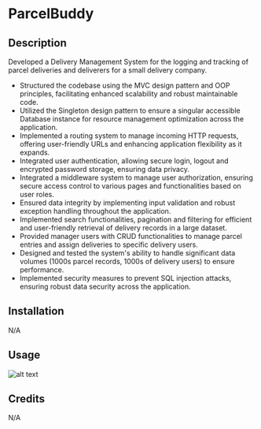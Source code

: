 # ParcelBuddy

## Description

Developed a Delivery Management System for the logging and tracking of parcel deliveries and deliverers for a small delivery company.
- Structured the codebase using the MVC design pattern and OOP principles, facilitating enhanced scalability and robust maintainable code.
- Utilized the Singleton design pattern to ensure a singular accessible Database instance for resource management optimization across the application.
- Implemented a routing system to manage incoming HTTP requests, offering user-friendly URLs and enhancing application flexibility as it expands.
- Integrated user authentication, allowing secure login, logout and encrypted password storage, ensuring data privacy.
- Integrated a middleware system to manage user authorization, ensuring secure access control to various pages and functionalities based on user roles.
- Ensured data integrity by implementing input validation and robust exception handling throughout the application.
- Implemented search functionalities, pagination and filtering for efficient and user-friendly retrieval of delivery records in a large dataset.
- Provided manager users with CRUD functionalities to manage parcel entries and assign deliveries to specific delivery users.
- Designed and tested the system's ability to handle significant data volumes (1000s parcel records, 1000s of delivery users) to ensure performance.
- Implemented security measures to prevent SQL injection attacks, ensuring robust data security across the application.

## Installation

N/A

## Usage

![alt text]()

## Credits

N/A


